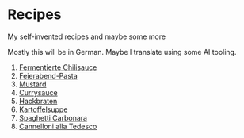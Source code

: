 # Recipes
My self-invented recipes and maybe some more

Mostly this will be in German. Maybe I translate using some AI tooling.

1) [Fermentierte Chilisauce](Fermentierte_Chilisauce.md)
2) [Feierabend-Pasta](FeierabendPasta.md)
3) [Mustard](Mustard.md)
4) [Currysauce](Currysauce.md)
5) [Hackbraten](Hackbraten.md)
6) [Kartoffelsuppe](Kartoffelsuppe.md)
7) [Spaghetti Carbonara](Spagehtti_Carbonara.md)
8) [Cannelloni alla Tedesco](Cannelloni_alla_tedesco.md)
